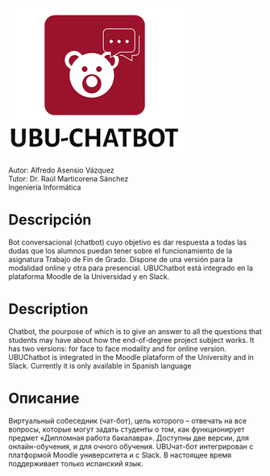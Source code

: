 ![logo](https://raw.githubusercontent.com/aav0038/CHATBOT_TFG/master/LogoFinalTransparenteGranate.png)

Autor: Alfredo Asensio Vázquez  
Tutor: Dr. Raúl Marticorena Sánchez  
Ingeniería Informática  

# Descripción

Bot conversacional (chatbot) cuyo objetivo es dar respuesta a todas las dudas que los alumnos puedan tener sobre el funcionamiento de la asignatura Trabajo de Fin de Grado. Dispone de una versión para la modalidad online y otra para presencial. UBUChatbot está integrado en la plataforma Moodle de la Universidad y en Slack.

# Description

Chatbot, the pourpose of which is to give an answer to all the questions that students may have about how the end-of-degree project subject works. It has two versions: for face to face modality and for online version. UBUChatbot is integrated in the Moodle plataform of the University and in Slack. Currently it is only available in Spanish language

# Описание

Виртуальный собеседник (чат-бот), цель которого – отвечать на все вопросы, которые могут задать студенты о том, как функционирует предмет «Дипломная работа бакалавра».
Доступны две версии, для онлайн-обучения, и для очного обучения. UBUчат-бот интегрирован с платформой Moodle университета и с Slack. В настоящее время поддерживает только испанский язык.
